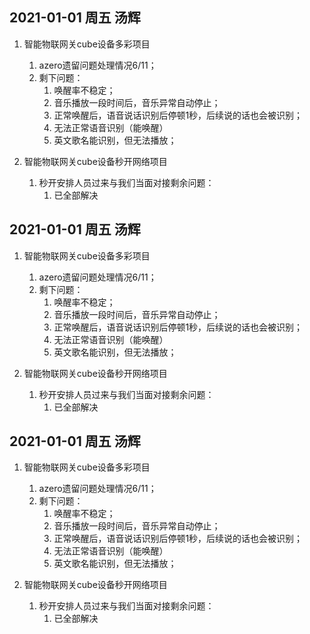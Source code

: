 

## 2021-01-01 周五 汤辉

1. 智能物联网关cube设备多彩项目

   1. azero遗留问题处理情况6/11； 
   2. 剩下问题：
      1. 唤醒率不稳定；
      2. 音乐播放一段时间后，音乐异常自动停止；
      3. 正常唤醒后，语音说话识别后停顿1秒，后续说的话也会被识别；
      4. 无法正常语音识别（能唤醒）
      5. 英文歌名能识别，但无法播放；

2. 智能物联网关cube设备秒开网络项目

   1. 秒开安排人员过来与我们当面对接剩余问题：	
      1. 已全部解决





## 2021-01-01 周五 汤辉

1. 智能物联网关cube设备多彩项目

   1. azero遗留问题处理情况6/11； 
   2. 剩下问题：
      1. 唤醒率不稳定；
      2. 音乐播放一段时间后，音乐异常自动停止；
      3. 正常唤醒后，语音说话识别后停顿1秒，后续说的话也会被识别；
      4. 无法正常语音识别（能唤醒）
      5. 英文歌名能识别，但无法播放；

2. 智能物联网关cube设备秒开网络项目

   1. 秒开安排人员过来与我们当面对接剩余问题：	
      1. 已全部解决



## 2021-01-01 周五 汤辉

1. 智能物联网关cube设备多彩项目

   1. azero遗留问题处理情况6/11； 
   2. 剩下问题：
      1. 唤醒率不稳定；
      2. 音乐播放一段时间后，音乐异常自动停止；
      3. 正常唤醒后，语音说话识别后停顿1秒，后续说的话也会被识别；
      4. 无法正常语音识别（能唤醒）
      5. 英文歌名能识别，但无法播放；

2. 智能物联网关cube设备秒开网络项目

   1. 秒开安排人员过来与我们当面对接剩余问题：	
      1. 已全部解决